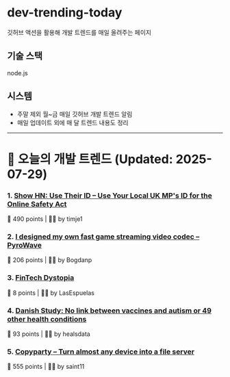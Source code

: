 # dev-trending-today
깃허브 액션을 활용해 개발 트렌드를 매일 올려주는 페이지

## 기술 스택
node.js
## 시스템
- 주말 제외 월~금 매일 깃허브 개발 트렌드 알림
- 매일 업데이트 외에 매 달 트렌드 내용도 정리
---

# 📰 오늘의 개발 트렌드 (Updated: 2025-07-29)

### 1. [Show HN: Use Their ID – Use Your Local UK MP's ID for the Online Safety Act](https://use-their-id.com/)
💬 490 points | 🧑‍💻 by timje1

### 2. [I designed my own fast game streaming video codec – PyroWave](https://themaister.net/blog/2025/06/16/i-designed-my-own-ridiculously-fast-game-streaming-video-codec-pyrowave/)
💬 206 points | 🧑‍💻 by Bogdanp

### 3. [FinTech Dystopia](https://fintechdystopia.com/)
💬 8 points | 🧑‍💻 by LasEspuelas

### 4. [Danish Study: No link between vaccines and autism or 49 other health conditions](https://en.ssi.dk/news/news/2025/large-danish-study-no-link-between-vaccines-and-autism-or-49-other-health-conditions)
💬 93 points | 🧑‍💻 by healsdata

### 5. [Copyparty – Turn almost any device into a file server](https://github.com/9001/copyparty)
💬 555 points | 🧑‍💻 by saint11

